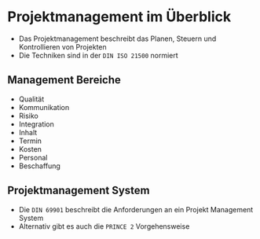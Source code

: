 # Projektmanagement im Überblick
- Das Projektmanagement beschreibt das Planen, Steuern und Kontrollieren von Projekten
- Die Techniken sind in der ``DIN ISO 21500`` normiert

## Management Bereiche
- Qualität
- Kommunikation
- Risiko
- Integration
- Inhalt
- Termin
- Kosten
- Personal
- Beschaffung

## Projektmanagement System
- Die ``DIN 69901`` beschreibt die Anforderungen an ein Projekt Management System
- Alternativ gibt es auch die ``PRINCE 2`` Vorgehensweise
